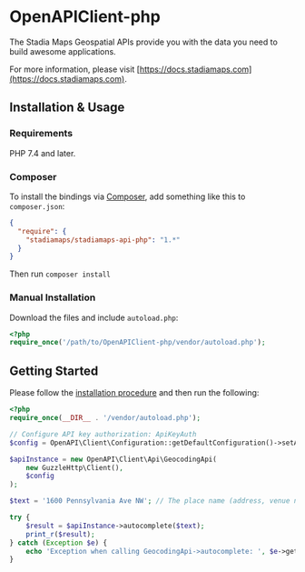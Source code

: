 # OpenAPIClient-php

The Stadia Maps Geospatial APIs provide you with the data you need to build awesome applications.

For more information, please visit [https://docs.stadiamaps.com](https://docs.stadiamaps.com).

## Installation & Usage

### Requirements

PHP 7.4 and later.

### Composer

To install the bindings via [Composer](https://getcomposer.org/), add something like this to `composer.json`:

```json
{
  "require": {
    "stadiamaps/stadiamaps-api-php": "1.*"
  }
}
```

Then run `composer install`

### Manual Installation

Download the files and include `autoload.php`:

```php
<?php
require_once('/path/to/OpenAPIClient-php/vendor/autoload.php');
```

## Getting Started

Please follow the [installation procedure](#installation--usage) and then run the following:

```php
<?php
require_once(__DIR__ . '/vendor/autoload.php');

// Configure API key authorization: ApiKeyAuth
$config = OpenAPI\Client\Configuration::getDefaultConfiguration()->setApiKey('api_key', 'YOUR_API_KEY');

$apiInstance = new OpenAPI\Client\Api\GeocodingApi(
    new GuzzleHttp\Client(),
    $config
);

$text = '1600 Pennsylvania Ave NW'; // The place name (address, venue name, etc.) to search for.

try {
    $result = $apiInstance->autocomplete($text);
    print_r($result);
} catch (Exception $e) {
    echo 'Exception when calling GeocodingApi->autocomplete: ', $e->getMessage(), PHP_EOL;
}
```
